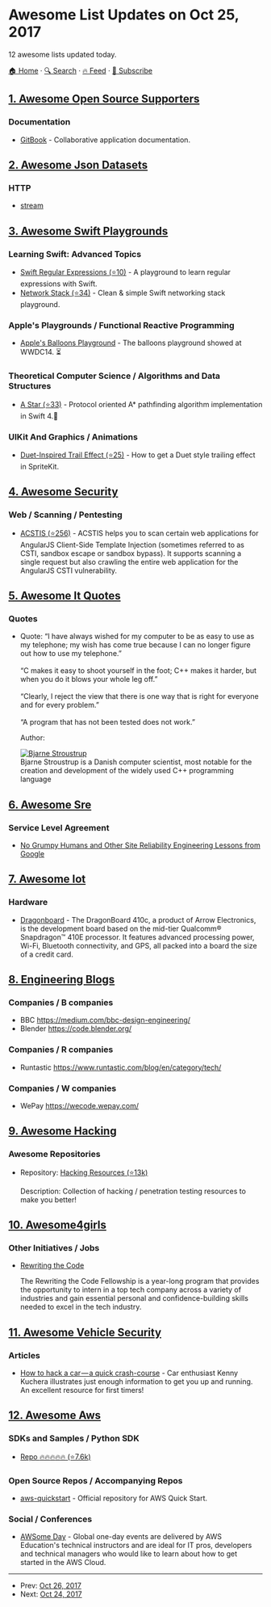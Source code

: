 # Awesome List Updates on Oct 25, 2017

12 awesome lists updated today.

[🏠 Home](/README.md) · [🔍 Search](https://test.trackawesomelist.com/search/) · [🔥 Feed](https://test.trackawesomelist.com/rss.xml) · [📮 Subscribe](https://trackawesomelist.us17.list-manage.com/subscribe?u=d2f0117aa829c83a63ec63c2f&id=36a103854c)



## [1. Awesome Open Source Supporters](/content/zachflower/awesome-open-source-supporters/README.md)

### Documentation

*   [GitBook](https://www.gitbook.com/) - Collaborative application documentation.

## [2. Awesome Json Datasets](/content/jdorfman/awesome-json-datasets/README.md)

### HTTP

*   [stream](http://httpbin.org/stream/10)

## [3. Awesome Swift Playgrounds](/content/uraimo/Awesome-Swift-Playgrounds/README.md)

### Learning Swift: Advanced Topics

*   [Swift Regular Expressions (⭐10)](https://github.com/ogulcan/SwiftRegEx) - A playground to learn regular expressions with Swift.
*   [Network Stack (⭐34)](https://github.com/AndrejKolar/NetworkStack) - Clean & simple Swift networking stack playground.

### Apple's Playgrounds / Functional Reactive Programming

*   [Apple's Balloons Playground](https://developer.apple.com/swift/blog/downloads/Balloons.zip) - The balloons playground showed at WWDC14. ⏳

### Theoretical Computer Science / Algorithms and Data Structures

*   [A Star (⭐33)](https://github.com/Dev1an/A-Star) - Protocol oriented A\* pathfinding algorithm implementation in Swift 4.🍁

### UIKit And Graphics / Animations

*   [Duet-Inspired Trail Effect (⭐25)](https://github.com/dionlarson/Duet-Trail-Effect-SpriteKit-Playground) - How to get a Duet style trailing effect in SpriteKit.

## [4. Awesome Security](/content/sbilly/awesome-security/README.md)

### Web / Scanning / Pentesting

*   [ACSTIS (⭐256)](https://github.com/tijme/angularjs-csti-scanner) - ACSTIS helps you to scan certain web applications for AngularJS Client-Side Template Injection (sometimes referred to as CSTI, sandbox escape or sandbox bypass). It supports scanning a single request but also crawling the entire web application for the AngularJS CSTI vulnerability.

## [5. Awesome It Quotes](/content/victorlaerte/awesome-it-quotes/README.md)

### Quotes

- Quote: “I have always wished for my computer to be as easy to use as my telephone; my wish has come true because I can no longer figure out how to use my telephone.” <br> <br>“C makes it easy to shoot yourself in the foot; C++ makes it harder, but when you do it blows your whole leg off.”<br><br> “Clearly, I reject the view that there is one way that is right for everyone and for every problem.”<br><br> “A program that has not been tested does not work.”

  Author: <div id="bjarne-stroustrup"></div> [![Bjarne Stroustrup](https://github.com/victorlaerte/awesome-it-quotes/raw/master/images/bjarne_stroustrup.jpg)](https://en.wikipedia.org/wiki/Bjarne_Stroustrup) <br> Bjarne Stroustrup is a Danish computer scientist, most notable for the creation and development of the widely used C++ programming language



## [6. Awesome Sre](/content/dastergon/awesome-sre/README.md)

### Service Level Agreement

*   [No Grumpy Humans and Other Site Reliability Engineering Lessons from Google](https://thenewstack.io/sre-lessons-google-no-grumpy-humans/)

## [7. Awesome Iot](/content/HQarroum/awesome-iot/README.md)

### Hardware

*   [Dragonboard](https://developer.qualcomm.com/hardware/dragonboard-410c) - The DragonBoard 410c, a product of Arrow Electronics, is the development board based on the mid-tier Qualcomm® Snapdragon™ 410E processor. It features advanced processing power, Wi-Fi, Bluetooth connectivity, and GPS, all packed into a board the size of a credit card.

## [8. Engineering Blogs](/content/kilimchoi/engineering-blogs/README.md)

### Companies / B companies

*   BBC <https://medium.com/bbc-design-engineering/>
*   Blender <https://code.blender.org/>

### Companies / R companies

*   Runtastic <https://www.runtastic.com/blog/en/category/tech/>

### Companies / W companies

*   WePay <https://wecode.wepay.com/>

## [9. Awesome Hacking](/content/Hack-with-Github/Awesome-Hacking/README.md)

### Awesome Repositories

- Repository: [Hacking Resources (⭐13k)](https://github.com/vitalysim/Awesome-Hacking-Resources)

  Description: Collection of hacking / penetration testing resources to make you better!



## [10. Awesome4girls](/content/cristianoliveira/awesome4girls/README.md)

### Other Initiatives / Jobs

*   [Rewriting the Code](http://rewritingthecode.org)

    The Rewriting the Code Fellowship is a year-long program that provides the opportunity to intern in a top tech company across a variety of industries and gain essential personal and confidence-building skills needed to excel in the tech industry.

## [11. Awesome Vehicle Security](/content/jaredthecoder/awesome-vehicle-security/README.md)

### Articles

*   [How to hack a car — a quick crash-course](https://medium.freecodecamp.org/hacking-cars-a-guide-tutorial-on-how-to-hack-a-car-5eafcfbbb7ec) - Car enthusiast Kenny Kuchera illustrates just enough information to get you up and running. An excellent resource for first timers!

## [12. Awesome Aws](/content/donnemartin/awesome-aws/README.md)

### SDKs and Samples / Python SDK

*   [Repo :fire::fire::fire::fire::fire: (⭐7.6k)](https://github.com/boto/boto3)

### Open Source Repos / Accompanying Repos

*   [aws-quickstart](https://github.com/aws-quickstart/) - Official repository for AWS Quick Start.

### Social / Conferences

*   [AWSome Day](https://aws.amazon.com/events/awsome-day/awsome-day-online/) - Global one-day events are delivered by AWS Education's technical instructors and are ideal for IT pros, developers and technical managers who would like to learn about how to get started in the AWS Cloud.

---

- Prev: [Oct 26, 2017](/content/2017/10/26/README.md)
- Next: [Oct 24, 2017](/content/2017/10/24/README.md)